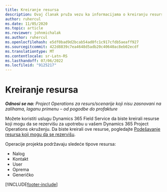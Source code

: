 ```yaml
---
title: Kreiranje resursa
description: Ovaj članak pruža vezu ka informacijama o kreiranju resursa koji se mogu rezervisati.
author: ruhercul
ms.date: 11/05/2020
ms.topic: article
ms.reviewer: johnmichalak
ms.author: ruhercul
ms.openlocfilehash: e5df0bad9d2bcab54ad0fc1c917cfdb5aeaff927
ms.sourcegitcommit: 422d8839c7ea4648d5adb20c40640ac8eb02ecdf
ms.translationtype: MT
ms.contentlocale: sr-Latn-RS
ms.lasthandoff: 07/06/2022
ms.locfileid: "9125217"
---
```

# <a name="create-resources"></a>Kreiranje resursa

_**Odnosi se na:** Project Operations za resurs/scenarije koji nisu zasnovani na zalihama, laganu primenu – od pogodbe do profakture_

Možete koristiti uslugu Dynamics 365 Field Service da biste kreirali resurse koji mogu da se rezervišu za upotrebu u vašem Dynamics 365 Project Operations okruženju. Da biste kreirali ove resurse, pogledajte [Podešavanje resursa koji mogu da se rezervišu](/dynamics365/field-service/set-up-bookable-resources).

Operacije projekta podržavaju sledeće tipove resursa:
- Nalog
- Kontakt
- User
- Oprema
- Generičko


[!INCLUDE[footer-include](../includes/footer-banner.md)]
